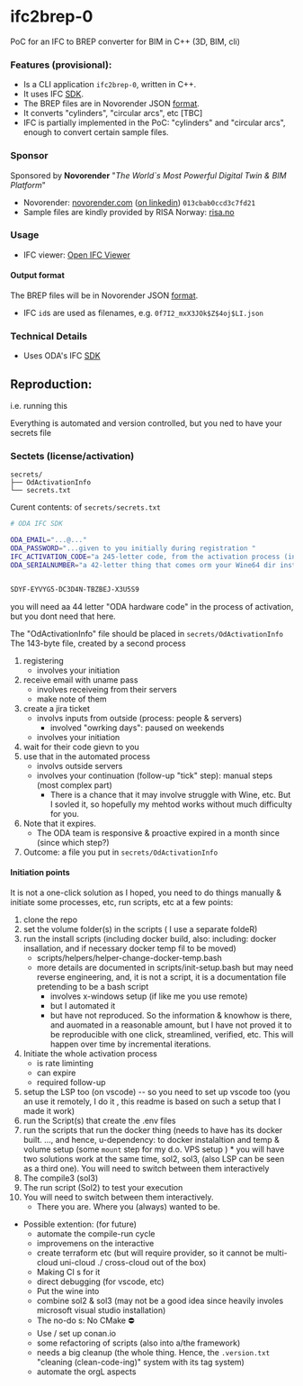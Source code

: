 # ifc2brep-0
PoC for an IFC to BREP converter for BIM  in C++ (3D, BIM, cli)

### Features (provisional):
* Is a CLI application `ifc2brep-0`, written in C++.
* It uses IFC [SDK](https://www.opendesign.com/products/ifc-sdk).
* The BREP files are in Novorender JSON [format](https://github.com/novorender/ts/blob/main/measure/worker/brep.ts).
* It converts "cylinders", "circular arcs", etc [TBC]
* IFC is partially implemented in the PoC: "cylinders" and "circular arcs", enough to convert certain sample files.

### Sponsor
Sponsored by **Novorender** "*The World`s Most Powerful Digital Twin & BIM Platform*"
* Novorender: [novorender.com](https://novorender.com/) ([on linkedin](https://www.linkedin.com/company/novorender/about/)) `013cbab0ccd3c7fd21`
* Sample files are kindly provided by RISA Norway: [risa.no](https://risa.no)

### Usage
* IFC viewer: [Open IFC Viewer](https://openifcviewer.com/)
#### Output format
The BREP files will be in Novorender JSON [format](https://github.com/novorender/ts/blob/main/measure/worker/brep.ts). 
* IFC `id`s are used as filenames, e.g. `0f7I2_mxX3JOk$Z$4oj$LI.json`

### Technical Details
* Uses ODA's IFC [SDK](https://www.opendesign.com/products/ifc-sdk)


## Reproduction:
i.e. running this

Everything is automated and version controlled, but you ned to have your secrets file

### Sectets (license/activation)
```
secrets/
├── OdActivationInfo
└── secrets.txt
```

Curent contents: of `secrets/secrets.txt`
```bash
# ODA IFC SDK

ODA_EMAIL="...@..."
ODA_PASSWORD="...given to you initially during registration "
IFC_ACTIVATION_CODE="a 245-letter code, from the activation process (involves manual & JIRA)"
ODA_SERIALNUMBER="a 42-letter thing that comes orm your Wine64 dir instance"


SDYF-EYVYG5-DC3D4N-TBZBEJ-X3U5S9

```
you will need aa 44 letter "ODA hardware code" in the process of activation, but you dont need that here.

The "OdActivationInfo" file should be placed in `secrets/OdActivationInfo`
The 143-byte file, created by a second process


1. registering
   * involves your initiation
2. receive email with uname pass
   * involves receiveing from their servers
   * make note of them
3. create a jira ticket
   * involvs inputs from outside (process: people & servers)
      * involved "owrking days": paused on weekends
   * involves your initiation
4. wait for their code gievn to you
5. use that in the automated process
   * involvs outside servers
   * involves your continuation (follow-up "tick" step): manual steps (most complex part)
      * There is a chance that it may involve struggle with Wine, etc. But I sovled it, so hopefully my mehtod works without much difficulty for you.
6. Note that it expires.
   * The ODA team is responsive & proactive
   expired in a month since (since which step?)
7. Outcome: a file you put in `secrets/OdActivationInfo`

#### Initiation points
It is not a one-click solution as I hoped, you need to do things manually & initiate some processes, etc, run scripts, etc at a few points:

1. clone the repo
2. set the volume folder(s) in the scripts ( I use a separate foldeR)
2. run the install scripts (including docker build, also: including: docker insallation, and if necessary docker temp fil to be moved)
   * scripts/helpers/helper-change-docker-temp.bash
   * more details are documented in scripts/init-setup.bash but may need reverse engineering, and, it is not a script, it is a documentation file pretending to be a bash script
       * involves x-windows setup (if like me you use remote)
       * but I automated it
       * but have not reproduced. So the information & knowhow is there, and auomated in a reasonable amount, but I have not proved it to be reproducible with one click, streamlined, verified, etc. This will happen over time by incremental iterations.
3. Initiate the whole activation process
   * is rate liminting
   * can expire
   * required follow-up
4. setup the LSP too (on vscode) -- so you need to set up vscode too (you an use it remotely, I do it , this readme is based on such a setup that I made it work)
5. run the Script(s) that create the .env files
6. run the scripts that run the docker thing (needs to have has its docker built. ..., and hence, u-dependency: to docker instalaltion and temp & volume setup (some `mount` step for my d.o. VPS setup )
        * you will have two solutions work at the same time, sol2, sol3, (also LSP can be seen as a third one). You will need to switch between them interactively
7. The compile3 (sol3)
8. The run script (Sol2) to test your execution
9. You will need to switch between them interactively.
   * There you are. Where you (always) wanted to be.

* Possible extention: (for future)
  * automate the compile-run cycle
  * improvemens on the interactive
  * create terraform etc (but will require provider, so it cannot be multi-cloud uni-cloud ./ cross-cloud out of the box)
  * Making CI s for it
  * direct debugging (for vscode, etc)
  * Put the wine into
  * combine sol2 & sol3 (may not be a good idea since heavily involes microsoft visual studio installation)
  * The no-do s: No CMake ⛔️
  * Use / set up conan.io
  * some refactoring of scripts (also into a/the framework)
  * needs a big cleanup (the whole thing. Hence, the `.version.txt` "cleaning (clean-code-ing)" system with its tag system)
  * automate the orgL aspects
